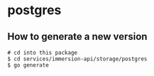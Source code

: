 # postgres

## How to generate a new version

```
# cd into this package
$ cd services/immersion-api/storage/postgres
$ go generate
```